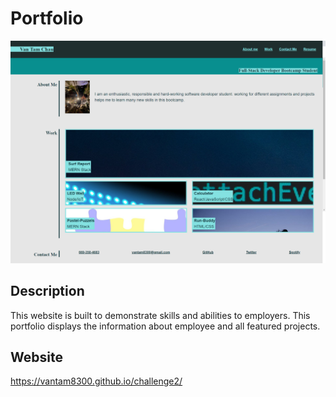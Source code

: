 # Portfolio

![picture of webpage](Assets/images/home-page.png)

## Description
This website is built to demonstrate skills and abilities to employers. This portfolio displays the information about employee and all featured projects.
## Website

https://vantam8300.github.io/challenge2/
